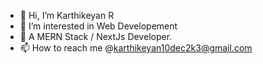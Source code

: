 - 👋 Hi, I’m Karthikeyan R
- 👀 I’m interested in Web Developement
- 🙌 A MERN Stack / NextJs Developer.
- 📫 How to reach me @karthikeyan10dec2k3@gmail.com

<!---
karthikeyan10122k3/karthikeyan10122k3 is a ✨ special ✨ repository because its `README.md` (this file) appears on your GitHub profile.
You can click the Preview link to take a look at your changes.
--->
